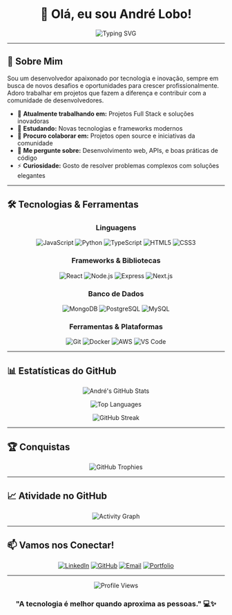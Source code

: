 <div align="center">
  
# 👋 Olá, eu sou André Lobo!

<img src="https://readme-typing-svg.herokuapp.com?font=Fira+Code&size=32&duration=2800&pause=2000&color=A9FEF7&center=true&vCenter=true&width=940&lines=Desenvolvedor+Full+Stack;Apaixonado+por+Tecnologia;Sempre+Aprendendo+Algo+Novo!" alt="Typing SVG" />

</div>

---

## 🚀 Sobre Mim

Sou um desenvolvedor apaixonado por tecnologia e inovação, sempre em busca de novos desafios e oportunidades para crescer profissionalmente. Adoro trabalhar em projetos que fazem a diferença e contribuir com a comunidade de desenvolvedores.

- 🔭 **Atualmente trabalhando em:** Projetos Full Stack e soluções inovadoras
- 🌱 **Estudando:** Novas tecnologias e frameworks modernos
- 👯 **Procuro colaborar em:** Projetos open source e iniciativas da comunidade
- 💬 **Me pergunte sobre:** Desenvolvimento web, APIs, e boas práticas de código
- ⚡ **Curiosidade:** Gosto de resolver problemas complexos com soluções elegantes

---

## 🛠️ Tecnologias & Ferramentas

<div align="center">

### Linguagens
![JavaScript](https://img.shields.io/badge/-JavaScript-F7DF1E?style=for-the-badge&logo=javascript&logoColor=black)
![Python](https://img.shields.io/badge/-Python-3776AB?style=for-the-badge&logo=python&logoColor=white)
![TypeScript](https://img.shields.io/badge/-TypeScript-3178C6?style=for-the-badge&logo=typescript&logoColor=white)
![HTML5](https://img.shields.io/badge/-HTML5-E34F26?style=for-the-badge&logo=html5&logoColor=white)
![CSS3](https://img.shields.io/badge/-CSS3-1572B6?style=for-the-badge&logo=css3&logoColor=white)

### Frameworks & Bibliotecas
![React](https://img.shields.io/badge/-React-61DAFB?style=for-the-badge&logo=react&logoColor=black)
![Node.js](https://img.shields.io/badge/-Node.js-339933?style=for-the-badge&logo=node.js&logoColor=white)
![Express](https://img.shields.io/badge/-Express-000000?style=for-the-badge&logo=express&logoColor=white)
![Next.js](https://img.shields.io/badge/-Next.js-000000?style=for-the-badge&logo=next.js&logoColor=white)

### Banco de Dados
![MongoDB](https://img.shields.io/badge/-MongoDB-47A248?style=for-the-badge&logo=mongodb&logoColor=white)
![PostgreSQL](https://img.shields.io/badge/-PostgreSQL-336791?style=for-the-badge&logo=postgresql&logoColor=white)
![MySQL](https://img.shields.io/badge/-MySQL-4479A1?style=for-the-badge&logo=mysql&logoColor=white)

### Ferramentas & Plataformas
![Git](https://img.shields.io/badge/-Git-F05032?style=for-the-badge&logo=git&logoColor=white)
![Docker](https://img.shields.io/badge/-Docker-2496ED?style=for-the-badge&logo=docker&logoColor=white)
![AWS](https://img.shields.io/badge/-AWS-232F3E?style=for-the-badge&logo=amazon-aws&logoColor=white)
![VS Code](https://img.shields.io/badge/-VS%20Code-007ACC?style=for-the-badge&logo=visual-studio-code&logoColor=white)

</div>

---

## 📊 Estatísticas do GitHub

<div align="center">
  
![André's GitHub Stats](https://github-readme-stats.vercel.app/api?username=andre-lobo&show_icons=true&theme=tokyonight&hide_border=true&count_private=true)

![Top Languages](https://github-readme-stats.vercel.app/api/top-langs/?username=andre-lobo&layout=compact&theme=tokyonight&hide_border=true)

![GitHub Streak](https://github-readme-streak-stats.herokuapp.com/?user=andre-lobo&theme=tokyonight&hide_border=true)

</div>

---

## 🏆 Conquistas

<div align="center">

![GitHub Trophies](https://github-profile-trophy.vercel.app/?username=andre-lobo&theme=tokyonight&no-frame=true&no-bg=true&row=1&column=6)

</div>

---

## 📈 Atividade no GitHub

<div align="center">

![Activity Graph](https://github-readme-activity-graph.vercel.app/graph?username=andre-lobo&theme=tokyo-night&hide_border=true)

</div>

---

## 📫 Vamos nos Conectar!

<div align="center">

[![LinkedIn](https://img.shields.io/badge/-LinkedIn-0077B5?style=for-the-badge&logo=linkedin&logoColor=white)](https://linkedin.com/in/andre-lobo)
[![GitHub](https://img.shields.io/badge/-GitHub-181717?style=for-the-badge&logo=github&logoColor=white)](https://github.com/andre-lobo)
[![Email](https://img.shields.io/badge/-Email-D14836?style=for-the-badge&logo=gmail&logoColor=white)](mailto:contato@andrelobo.dev)
[![Portfolio](https://img.shields.io/badge/-Portfolio-FF7139?style=for-the-badge&logo=firefox&logoColor=white)](https://andrelobo.dev)

</div>

---

<div align="center">
  
![Profile Views](https://komarev.com/ghpvc/?username=andre-lobo&color=brightgreen&style=for-the-badge)

### "A tecnologia é melhor quando aproxima as pessoas." 💻✨

</div>